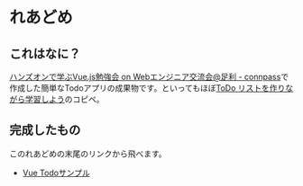 # れあどめ

## これはなに？

[ハンズオンで学ぶVue\.js勉強会 on Webエンジニア交流会@足利 \- connpass](https://connpass.com/event/81591/)で作成した簡単なTodoアプリの成果物です。といってもほぼ[ToDo リストを作りながら学習しよう](https://gist.github.com/mio3io/f4db1e92d1d64c8b5f11a7713765d8f7)のコピペ。

## 完成したもの

このれあどめの末尾のリンクから飛べます。

- [Vue Todoサンプル](https://arm-band.github.io/vue_todos_test-20180324/)
